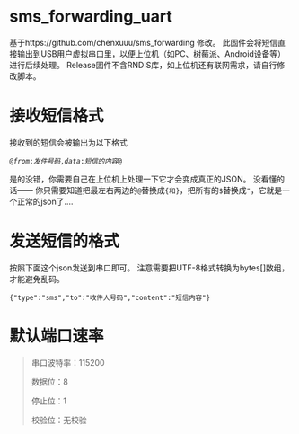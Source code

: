# sms_forwarding_uart

基于https://github.com/chenxuuu/sms_forwarding 修改。
此固件会将短信直接输出到USB用户虚拟串口里，以便上位机（如PC、树莓派、Android设备等）进行后续处理。
Release固件不含RNDIS库，如上位机还有联网需求，请自行修改脚本。

# 接收短信格式

接收到的短信会被输出为以下格式

<code>@$from$:$发件号码$,$data$:$短信的内容$@</code>

是的没错，你需要自己在上位机上处理一下它才会变成真正的JSON。
没看懂的话——
你只需要知道把最左右两边的<code>@</code>替换成<code>{和}</code>，把所有的<code>$</code>替换成<code>"</code>，它就是一个正常的json了....

# 发送短信的格式

按照下面这个json发送到串口即可。
注意需要把UTF-8格式转换为bytes[]数组，才能避免乱码。

<code>{"type":"sms","to":"收件人号码","content":"短信内容"}</code>

# 默认端口速率


> 串口波特率：115200
> 
> 数据位：8
> 
> 停止位：1
> 
> 校验位：无校验
